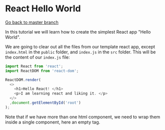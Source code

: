 # React Hello World
  
[Go back to master branch](https://github.com/pranabdas/react-learning/tree/master)

In this tutorial we will learn how to create the simplest React app "Hello
World".

We are going to clear out all the files from our template react app, except 
`index.html` in the `public` folder, and `index.js` in the `src` folder. This
will be the content of our `index.js` file:

```js
import React from 'react';
import ReactDOM from 'react-dom';

ReactDOM.render(
  <>
    <h1>Hello React! </h1>
    <p>I am learning react and liking it. </p>
  </>
  ,document.getElementById('root')
);
```

Note that if we have more than one html component, we need to wrap them inside a
single component, here an empty tag. 
